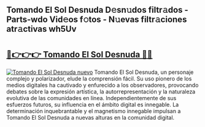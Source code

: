 ## Tomando El Sol Desnuda D𝚎sn𝚞dos filtr𝚊dos - Parts-wdo Vid𝚎os f𝚘tos - N𝚞evas filtr𝚊ciones atr𝚊ctivas wh5Uv

# <h2><a href="http://mbbfm09.tromn.icu/?c=Tomando+El+Sol+Desnuda">🔗👉👉👉 Tomando El Sol Desnuda 🔗🔗</a></h2>

[![Tomando El Sol Desnuda nuevo](https://i.imgur.com/pEAQMta.gif)](http://mbbfm09.tromn.icu/?c=Tomando+El+Sol+Desnuda)
Tomando El Sol Desnuda, un personaje complejo y polarizador, elude la comprensión fácil. Su uso pionero de los medios digitales ha cautivado y enfurecido a los observadores, provocando debates sobre la expresión artística, la autorrepresentación y la naturaleza evolutiva de las comunidades en línea. Independientemente de sus esfuerzos futuros, su influencia en el ámbito digital es innegable. La determinación inquebrantable y el magnetismo innegable impulsan a Tomando El Sol Desnuda a nuevas alturas en la comunidad digital.
